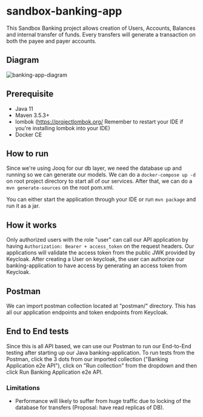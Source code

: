 # sandbox-banking-app

This Sandbox Banking project allows creation of Users, Accounts, Balances and internal transfer of funds.
Every transfers will generate a transaction on both the payee and payer accounts.

## Diagram
![banking-app-diagram](https://user-images.githubusercontent.com/26686429/120256617-6d4b7500-c286-11eb-8601-24d22e174677.png)

## Prerequisite
- Java 11
- Maven 3.5.3+
- lombok (https://projectlombok.org/ Remember to restart your IDE if you're installing lombok into your IDE)
- Docker CE

## How to run
Since we're using Jooq for our db layer, we need the database up and running so we can generate our models. We can do a ```docker-compose up -d``` on root project directory to start all of our services.
After that, we can do a ```mvn generate-sources``` on the root pom.xml.

You can either start the application through your IDE or run ```mvn package``` and run it as a jar.

## How it works
Only authorized users with the role "user" can call our API application by having ```Authorization: Bearer + access_token``` on the request headers. Our applications will validate the access token from the public JWK provided by Keycloak. After creating a User on keycloak, the user can authorize our banking-application to have access by generating an access token from Keycloak.

## Postman
We can import postman collection located at "postman/" directory. This has all our application endpoints and token endpoints from Keycloak.

## End to End tests
Since this is all API based, we can use our Postman to run our End-to-End testing after starting up our Java banking-application. To run tests from the Postman, click the 3 dots from our imported collection ("Banking Application e2e API"), click on "Run collection" from the dropdown and then click Run Banking Application e2e API.

### Limitations
- Performance will likely to suffer from huge traffic due to locking of the database for transfers (Proposal: have read replicas of DB).
